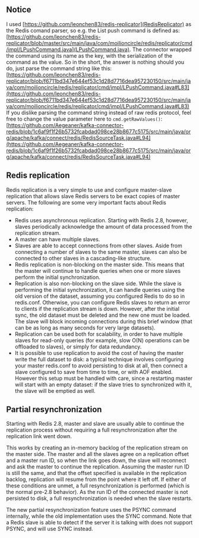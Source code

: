 Notice
--
I used [https://github.com/leonchen83/redis-replicator](RedisReplicator) as the Redis comand parser, so e.g. the List push command is defined as: [https://github.com/leonchen83/redis-replicator/blob/master/src/main/java/com/moilioncircle/redis/replicator/cmd/impl/LPushCommand.java](LPushCommand.java). The connector wrapped the command using its name as the key, with the serialization of the command as the value.
So in the short, the answer is nothing should you do, just parse the command string like this: [https://github.com/leonchen83/redis-replicator/blob/f6711bd347e644ef53c1d28d7716dea957230150/src/main/java/com/moilioncircle/redis/replicator/cmd/impl/LPushCommand.java#L83](https://github.com/leonchen83/redis-replicator/blob/f6711bd347e644ef53c1d28d7716dea957230150/src/main/java/com/moilioncircle/redis/replicator/cmd/impl/LPushCommand.java#L83)
If you dislike parsing the command string instead of raw redis protocol, feel free to change the value parameter here to `cmd.getRawValues()`: [https://github.com/Aegeaner/kafka-connector-redis/blob/1c6af9f1f26b5732fcabdad098ce28b8677c5175/src/main/java/org/apache/kafka/connect/redis/RedisSourceTask.java#L94](https://github.com/Aegeaner/kafka-connector-redis/blob/1c6af9f1f26b5732fcabdad098ce28b8677c5175/src/main/java/org/apache/kafka/connect/redis/RedisSourceTask.java#L94)



Redis replication
--

Redis replication is a very simple to use and configure master-slave replication that allows slave Redis servers to be exact copies of master servers. The following are some very important facts about Redis replication:

* Redis uses asynchronous replication. Starting with Redis 2.8, however, slaves periodically acknowledge the amount of data processed from the replication stream.
* A master can have multiple slaves.
* Slaves are able to accept connections from other slaves. Aside from connecting a number of slaves to the same master, slaves can also be connected to other slaves in a cascading-like structure.
* Redis replication is non-blocking on the master side. This means that the master will continue to handle queries when one or more slaves perform the initial synchronization.
* Replication is also non-blocking on the slave side. While the slave is performing the initial synchronization, it can handle queries using the old version of the dataset, assuming you configured Redis to do so in redis.conf. Otherwise, you can configure Redis slaves to return an error to clients if the replication stream is down. However, after the initial sync, the old dataset must be deleted and the new one must be loaded. The slave will block incoming connections during this brief window (that can be as long as many seconds for very large datasets).
* Replication can be used both for scalability, in order to have multiple slaves for read-only queries (for example, slow O(N) operations can be offloaded to slaves), or simply for data redundancy.
* It is possible to use replication to avoid the cost of having the master write the full dataset to disk: a typical technique involves configuring your master redis.conf to avoid persisting to disk at all, then connect a slave configured to save from time to time, or with AOF enabled. However this setup must be handled with care, since a restarting master will start with an empty dataset: if the slave tries to synchronized with it, the slave will be emptied as well.

Partial resynchronization
--

Starting with Redis 2.8, master and slave are usually able to continue the replication process without requiring a full resynchronization after the replication link went down.

This works by creating an in-memory backlog of the replication stream on the master side. The master and all the slaves agree on a replication offset and a master run ID, so when the link goes down, the slave will reconnect and ask the master to continue the replication. Assuming the master run ID is still the same, and that the offset specified is available in the replication backlog, replication will resume from the point where it left off. If either of these conditions are unmet, a full resynchronization is performed (which is the normal pre-2.8 behavior). As the run ID of the connected master is not persisted to disk, a full resynchronization is needed when the slave restarts.

The new partial resynchronization feature uses the PSYNC command internally, while the old implementation uses the SYNC command. Note that a Redis slave is able to detect if the server it is talking with does not support PSYNC, and will use SYNC instead.
